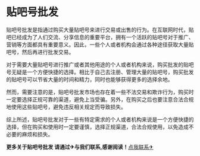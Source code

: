 # 贴吧号批发

贴吧号批发是指通过购买大量贴吧号来进行交易或出售的行为。在互联网时代，贴吧已经成为了人们交流、分享信息的重要平台，拥有一个活跃的贴吧号对于推广、营销等方面都具有重要意义。因此，一些个人或者机构会通过各种途径获取大量贴吧号，然后再进行批发交易。

对于需要大量贴吧号进行推广或者其他用途的个人或者机构来说，购买批发的贴吧号无疑是一个方便快捷的选择。相比于自己去注册、管理大量的贴吧号，购买批发的贴吧号可以节省大量的时间和精力，同时也能够获得更多的选择余地。

然而，需要注意的是，贴吧号批发市场也存在着一些不法交易和欺诈行为，购买时一定要选择正规可靠的渠道，避免上当受骗。另外，在购买之后也要注意合法合规地使用这些贴吧号，避免违反相关规定而导致损失。

综上所述，贴吧号批发对于一些有特定需求的个人或者机构来说是一个方便快捷的选择，但在购买和使用时一定要谨慎，选择正规渠道，合法合规使用，以免造成不必要的麻烦和损失。

**更多关于贴吧号批发 请通过✈与我们联系,感谢阅读！**[点我联系✈](https://help.G208.com)